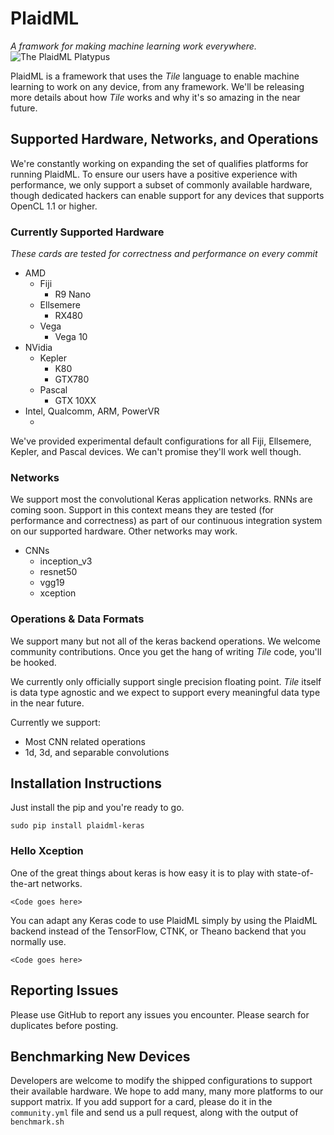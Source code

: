 # PlaidML
*A framwork for making machine learning work everywhere.*
![The PlaidML Platypus](https://raw.githubusercontent.com/vertexai/plaidml/master/images/plaid-final.png)

PlaidML is a framework that uses the *Tile* language to enable machine learning to work on any device, 
from any framework. We'll be releasing more details about how *Tile* works and why it's so amazing in the near future.

## Supported Hardware, Networks, and Operations
We're constantly working on expanding the set of qualifies platforms for running PlaidML. 
To ensure our users have a positive experience with performance, we only support a subset of commonly available hardware, though dedicated hackers can enable support for any devices that supports OpenCL 1.1 or higher.

### Currently Supported Hardware
*These cards are tested for correctness and performance on every commit*
  * AMD
    * Fiji
      * R9 Nano
    * Ellsemere
      * RX480
    * Vega
      * Vega 10
  * NVidia
    * Kepler
      * K80
      * GTX780
    * Pascal
      * GTX 10XX
  * Intel, Qualcomm, ARM, PowerVR
    * <coming soon>

We've provided experimental default configurations for all Fiji, Ellsemere, Kepler, and Pascal devices. We can't promise they'll work well though.

### Networks
We support most the convolutional Keras application networks. RNNs are coming soon. Support in this context means they are tested (for performance and correctness) as part of our continuous integration system on our supported hardware. Other networks may work.

 * CNNs
   * inception_v3
   * resnet50
   * vgg19
   * xception

### Operations & Data Formats
We support many but not all of the keras backend operations. We welcome community contributions. Once you get the hang of writing *Tile* code, you'll be hooked.

We currently only officially support single precision floating point. *Tile* itself is data type agnostic and we expect to support every meaningful data type in the near future.

Currently we support:
 * Most CNN related operations
 * 1d, 3d, and separable convolutions

## Installation Instructions
Just install the pip and you're ready to go.

`sudo pip install plaidml-keras`

### Hello Xception
One of the great things about keras is how easy it is to play with state-of-the-art networks.
```
<Code goes here>
```

You can adapt any Keras code to use PlaidML simply by using the PlaidML backend instead
of the TensorFlow, CTNK, or Theano backend that you normally use.
```
<Code goes here>
```

## Reporting Issues
Please use GitHub to report any issues you encounter. Please search for duplicates before posting.

## Benchmarking New Devices
Developers are welcome to modify the shipped configurations to support their available 
hardware. We hope to add many, many more platforms to our support matrix. If you add support
for a card, please do it in the `community.yml` file and send us a pull request, along with the output of `benchmark.sh`